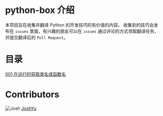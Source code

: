 # python-box 介绍 

本项目旨在收集并翻译 Python 的开发技巧的有价值的内容。
收集到的技巧会发布在 `issues` 里面，有兴趣的朋友可以在 `issues` 通过评论的方式领取翻译任务，并提交翻译后的 `Pull Request`。

# 目录

[001 在运行时获取类名或函数名](https://github.com/JoshYuJump/python-box/blob/master/tricks/001-accessing-class-and-function-names-at-runtime.md)


# Contributors

![Josh](https://avatars2.githubusercontent.com/u/5901894?s=20&v=4) 
[JoshYu](https://github.com/JoshYuJump/)
